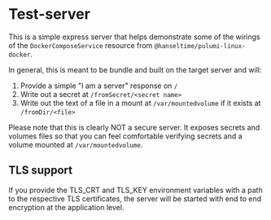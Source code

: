 # Test-server

This is a simple express server that helps demonstrate some of the wirings of the `DockerComposeService`
resource from `@hanseltime/pulumi-linux-docker`.

In general, this is meant to be bundle and built on the target server and will:

1. Provide a simple "I am a server" response on `/`
2. Write out a secret at `/fromSecret/<secret name>`
3. Write out the text of a file in a mount at `/var/mountedvolume` if it exists at `/fromDir/<file>`

Please note that this is clearly NOT a secure server.  It exposes secrets and volumes files so that you 
can feel comfortable verifying secrets and a volume mounted at `/var/mountedvolume`.

## TLS support

If you provide the TLS_CRT and TLS_KEY environment variables with a path to the respective TLS certificates,
the server will be started with end to end encryption at the application level.
